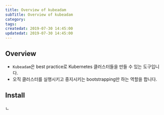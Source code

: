 ```yaml
---
title: Overview of kubeadam
subTitle: Overview of kubeadam
category: 
tags: 
createdat: 2019-07-30 14:45:00
updatedat: 2019-07-30 14:45:00
---
```


## Overview

* `Kubeadam`은 best practice로 Kubernetes 클러스터들을 만들 수 있는 도구입니다.
* 오직 클러스터를 실행시키고 중지시키는 bootstrapping만 하는 역할을 합니다.

## Install

 ㄴ
